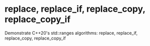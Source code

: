 # replace, replace_if, replace_copy, replace_copy_if
Demonstrate C++20's std::ranges algorithms: replace, replace_if, replace_copy, replace_copy_if
